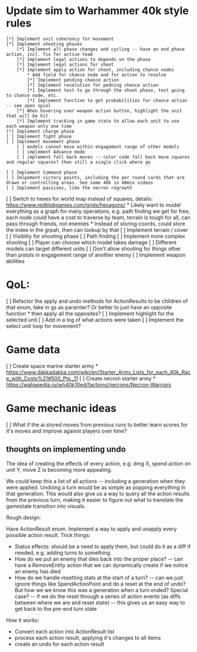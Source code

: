# Update sim to Warhammer 40k style rules
    [*] Implement unit coherency for movement
    [*] Implement shooting phases
        [*] Implement all phase changes and cycling -- have an end phase action, incl. fix for active team
        [*] Implement legal actions to depends on the phase
        [*] Implement legal actions for shoot
        [*] Implement apply action for shoot, including chance nodes
            * Add field for chance node and for action to resolve
            [*] Implement pending chance action
            [*] Implement resolution for pedning chance action
            [*] Implement test to go through the shoot phase, test going to chance node, etc.
            [*] Implement function to get probabilities for chance action -- see open spiel
        [*] When hovering over weapon action button, highlight the unit that will be hit
        [*] Implement tracking in game state to allow each unit to use each weapon only one time
    [*] Implement charge phase
    [ ] Implement fight phase
    [ ] Implement movement phase
        [ ] models cannot move within engagement range of other models
        [ ] implement Advance mode
        [ ] implement fall back moves -- color code fall back move squares and regular squares? then still a single click where go
    
    [ ] Implement Command phase
    [ ] Imlpement victory points, including the per round cards that are drawn or controlling areas. See some 40k in 40min videos
    [ ] Implement passives, like the necron regrowth
[ ] Switch to hexes for world map instead of squares, details: https://www.redblobgames.com/grids/hexagons/
    * Likely want to model everything as a graph for many operations, e.g. path finding we get for free, each node could have a cost to traverse by team, terrain is tough for all, can pass through friends, not enemies
    * Instead of storing coords, could store the index in the grpah, then can lookup by that
[ ] Implement terrain / cover
    [ ] Visiblity for shooting phase
    [ ] Path finding
[ ] Implement more complex shooting
    [ ] Player can choose which model takes damage
    [ ] Different models can target different units
    [ ] Don't allow shooting for things other than pistols in engagement range of another enemy
    [ ] Implement weapon abilities

# QoL:
[ ] Refactor the apply and undo methods for ActionResults to be children of that enum, take in gs as paramter? Or better to just have an opposite function
    * then apply all the opposites?
[ ] Implement highlight for the selected unit
[ ] Add in a log of what actions were taken
[ ] Implement the select unit loop for movement?

# Game data
[ ] Create space marine starter army
    * https://www.dakkadakka.com/wiki/en/Starter_Army_Lists_for_each_40k_Race_with_Costs%21#500_Pts._11
[ ] Create necron starter army
    * https://wahapedia.ru/wh40k10ed/factions/necrons/Necron-Warriors


# Game mechanic ideas
[ ] What if the ai stored moves from previous runs to better learn scores for it's moves and improve against players over time?


## thoughts on implementing undo
The idea of creating the effects of every action, e.g. dmg X, spend action on unit Y, move Z is becoming more appealing.

We could keep this a list of all actions -- including a generation when they were applied. Undoing a turn would be as simple as popping everything in that generation. This would also give us a way to query all the action results from the previous turn, making it easier to figure out what to translate the gamestate transition into visuals.

Rough design:

Have ActionResult enum. Implement a way to apply and unapply every possible action result. Trick things:
* Status effects: should be a need to apply them, but could do it as a diff if needed, e.g. adding turns to something.
* How do we put an enemy that dies back into the proper place? -- can have a RemoveEntity action that we can dynamically create if we notice an enemy has died
* How do we handle resetting stats at the start of a turn? -- can we just ignore things like SpendActionPoint and do a reset at the end of undo? But how we we know this was a generation when a turn ended? Special case? -- if we do the reset through a series of action events (as diffs between where we are and reset state) -- this gives us an easy way to get back to the pre-end turn state

How it works:
* Convert each action into ActionResult list
* process each action result, applying it's changes to all items
* create an undo for each action result


